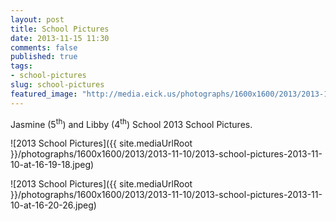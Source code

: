 ```yaml
---
layout: post
title: School Pictures
date: 2013-11-15 11:30
comments: false
published: true
tags: 
- school-pictures 
slug: school-pictures
featured_image: "http://media.eick.us/photographs/1600x1600/2013/2013-11-10/2013-school-pictures-2013-11-10-at-16-19-18.jpeg"
---
```

Jasmine (5<sup>th</sup>) and Libby (4<sup>th</sup>) School 2013 School Pictures.

![2013 School Pictures]({{ site.mediaUrlRoot }}/photographs/1600x1600/2013/2013-11-10/2013-school-pictures-2013-11-10-at-16-19-18.jpeg)

![2013 School Pictures]({{ site.mediaUrlRoot }}/photographs/1600x1600/2013/2013-11-10/2013-school-pictures-2013-11-10-at-16-20-26.jpeg)
